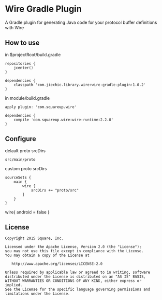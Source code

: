 Wire Gradle Plugin
==================

A Gradle plugin for generating Java code for your protocol buffer definitions with Wire

How to use
----------

in $projectRoot/build.gradle

```
repositories {
    jcenter()
}
```
```    
dependencies {
    classpath 'com.jiechic.library.wire:wire-gradle-plugin:1.0.2'
}
```

in module/build.gradle
```
apply plugin: 'com.squareup.wire'

dependencies {
    compile 'com.squareup.wire:wire-runtime:2.2.0'
}
```



Configure
---------

delault proto srcDirs
```
src/main/proto
```

custom proto srcDirs

```
sourceSets {
    main {
        wire {
            srcDirs += "proto/src"
        }
    }
}
```

wire{
    android = false
}


License
-------

    Copyright 2015 Square, Inc.

    Licensed under the Apache License, Version 2.0 (the "License");
    you may not use this file except in compliance with the License.
    You may obtain a copy of the License at

       http://www.apache.org/licenses/LICENSE-2.0

    Unless required by applicable law or agreed to in writing, software
    distributed under the License is distributed on an "AS IS" BASIS,
    WITHOUT WARRANTIES OR CONDITIONS OF ANY KIND, either express or implied.
    See the License for the specific language governing permissions and
    limitations under the License.
